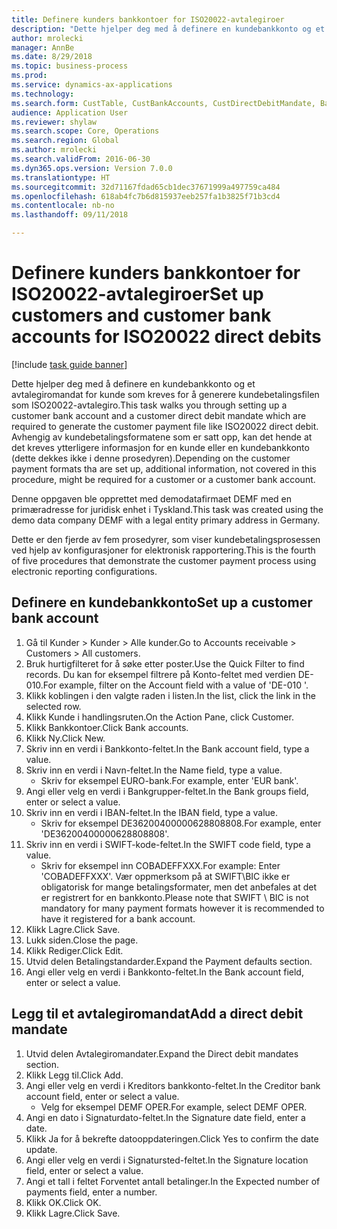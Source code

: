 ```yaml
--- 
title: Definere kunders bankkontoer for ISO20022-avtalegiroer
description: "Dette hjelper deg med å definere en kundebankkonto og et avtalegiromandat for kunde som kreves for å generere kundebetalingsfilen som ISO20022-avtalegiro."
author: mrolecki
manager: AnnBe
ms.date: 8/29/2018
ms.topic: business-process
ms.prod: 
ms.service: dynamics-ax-applications
ms.technology: 
ms.search.form: CustTable, CustBankAccounts, CustDirectDebitMandate, BankAccountTableLookUp,  LogisticsAddressCityLookup
audience: Application User
ms.reviewer: shylaw
ms.search.scope: Core, Operations
ms.search.region: Global
ms.author: mrolecki
ms.search.validFrom: 2016-06-30
ms.dyn365.ops.version: Version 7.0.0
ms.translationtype: HT
ms.sourcegitcommit: 32d71167fdad65cb1dec37671999a497759ca484
ms.openlocfilehash: 618ab4fc7b6d815937eeb257fa1b3825f71b3cd4
ms.contentlocale: nb-no
ms.lasthandoff: 09/11/2018

---
```

# <a name="set-up-customers-and-customer-bank-accounts-for-iso20022-direct-debits"></a><span data-ttu-id="b644a-103">Definere kunders bankkontoer for ISO20022-avtalegiroer</span><span class="sxs-lookup"><span data-stu-id="b644a-103">Set up customers and customer bank accounts for ISO20022 direct debits</span></span>

[!include [task guide banner](../../includes/task-guide-banner.md)]

<span data-ttu-id="b644a-104">Dette hjelper deg med å definere en kundebankkonto og et avtalegiromandat for kunde som kreves for å generere kundebetalingsfilen som ISO20022-avtalegiro.</span><span class="sxs-lookup"><span data-stu-id="b644a-104">This task walks you through setting up a customer bank account and a customer direct debit mandate which are required to generate the customer payment file like ISO20022 direct debit.</span></span> <span data-ttu-id="b644a-105">Avhengig av kundebetalingsformatene som er satt opp, kan det hende at det kreves ytterligere informasjon for en kunde eller en kundebankkonto (dette dekkes ikke i denne prosedyren).</span><span class="sxs-lookup"><span data-stu-id="b644a-105">Depending on the customer payment formats tha are set up, additional information, not covered in this procedure, might be required for a customer or a customer bank account.</span></span> 

<span data-ttu-id="b644a-106">Denne oppgaven ble opprettet med demodatafirmaet DEMF med en primæradresse for juridisk enhet i Tyskland.</span><span class="sxs-lookup"><span data-stu-id="b644a-106">This task was created using the demo data company DEMF with a legal entity primary address in Germany.</span></span>



<span data-ttu-id="b644a-107">Dette er den fjerde av fem prosedyrer, som viser kundebetalingsprosessen ved hjelp av konfigurasjoner for elektronisk rapportering.</span><span class="sxs-lookup"><span data-stu-id="b644a-107">This is the fourth of five procedures that demonstrate the customer payment process using electronic reporting configurations.</span></span>


## <a name="set-up-a-customer-bank-account"></a><span data-ttu-id="b644a-108">Definere en kundebankkonto</span><span class="sxs-lookup"><span data-stu-id="b644a-108">Set up a customer bank account</span></span>
1. <span data-ttu-id="b644a-109">Gå til Kunder > Kunder > Alle kunder.</span><span class="sxs-lookup"><span data-stu-id="b644a-109">Go to Accounts receivable > Customers > All customers.</span></span>
2. <span data-ttu-id="b644a-110">Bruk hurtigfilteret for å søke etter poster.</span><span class="sxs-lookup"><span data-stu-id="b644a-110">Use the Quick Filter to find records.</span></span> <span data-ttu-id="b644a-111">Du kan for eksempel filtrere på Konto-feltet med verdien DE-010.</span><span class="sxs-lookup"><span data-stu-id="b644a-111">For example, filter on the Account field with a value of 'DE-010 '.</span></span>
3. <span data-ttu-id="b644a-112">Klikk koblingen i den valgte raden i listen.</span><span class="sxs-lookup"><span data-stu-id="b644a-112">In the list, click the link in the selected row.</span></span>
4. <span data-ttu-id="b644a-113">Klikk Kunde i handlingsruten.</span><span class="sxs-lookup"><span data-stu-id="b644a-113">On the Action Pane, click Customer.</span></span>
5. <span data-ttu-id="b644a-114">Klikk Bankkontoer.</span><span class="sxs-lookup"><span data-stu-id="b644a-114">Click Bank accounts.</span></span>
6. <span data-ttu-id="b644a-115">Klikk Ny.</span><span class="sxs-lookup"><span data-stu-id="b644a-115">Click New.</span></span>
7. <span data-ttu-id="b644a-116">Skriv inn en verdi i Bankkonto-feltet.</span><span class="sxs-lookup"><span data-stu-id="b644a-116">In the Bank account field, type a value.</span></span>
8. <span data-ttu-id="b644a-117">Skriv inn en verdi i Navn-feltet.</span><span class="sxs-lookup"><span data-stu-id="b644a-117">In the Name field, type a value.</span></span>
    * <span data-ttu-id="b644a-118">Skriv for eksempel EURO-bank.</span><span class="sxs-lookup"><span data-stu-id="b644a-118">For example, enter 'EUR bank'.</span></span>  
9. <span data-ttu-id="b644a-119">Angi eller velg en verdi i Bankgrupper-feltet.</span><span class="sxs-lookup"><span data-stu-id="b644a-119">In the Bank groups field, enter or select a value.</span></span>
10. <span data-ttu-id="b644a-120">Skriv inn en verdi i IBAN-feltet.</span><span class="sxs-lookup"><span data-stu-id="b644a-120">In the IBAN field, type a value.</span></span>
    * <span data-ttu-id="b644a-121">Skriv for eksempel DE36200400000628808808.</span><span class="sxs-lookup"><span data-stu-id="b644a-121">For example, enter 'DE36200400000628808808'.</span></span>  
11. <span data-ttu-id="b644a-122">Skriv inn en verdi i SWIFT-kode-feltet.</span><span class="sxs-lookup"><span data-stu-id="b644a-122">In the SWIFT code field, type a value.</span></span>
    * <span data-ttu-id="b644a-123">Skriv for eksempel inn COBADEFFXXX.</span><span class="sxs-lookup"><span data-stu-id="b644a-123">For example: Enter 'COBADEFFXXX'.</span></span>  <span data-ttu-id="b644a-124">Vær oppmerksom på at SWIFT\BIC ikke er obligatorisk for mange betalingsformater, men det anbefales at det er registrert for en bankkonto.</span><span class="sxs-lookup"><span data-stu-id="b644a-124">Please note that SWIFT \ BIC is not mandatory for many payment formats however it is recommended to have it registered for a bank account.</span></span>  
12. <span data-ttu-id="b644a-125">Klikk Lagre.</span><span class="sxs-lookup"><span data-stu-id="b644a-125">Click Save.</span></span>
13. <span data-ttu-id="b644a-126">Lukk siden.</span><span class="sxs-lookup"><span data-stu-id="b644a-126">Close the page.</span></span>
14. <span data-ttu-id="b644a-127">Klikk Rediger.</span><span class="sxs-lookup"><span data-stu-id="b644a-127">Click Edit.</span></span>
15. <span data-ttu-id="b644a-128">Utvid delen Betalingstandarder.</span><span class="sxs-lookup"><span data-stu-id="b644a-128">Expand the Payment defaults section.</span></span>
16. <span data-ttu-id="b644a-129">Angi eller velg en verdi i Bankkonto-feltet.</span><span class="sxs-lookup"><span data-stu-id="b644a-129">In the Bank account field, enter or select a value.</span></span>

## <a name="add-a-direct-debit-mandate"></a><span data-ttu-id="b644a-130">Legg til et avtalegiromandat</span><span class="sxs-lookup"><span data-stu-id="b644a-130">Add a direct debit mandate</span></span>
1. <span data-ttu-id="b644a-131">Utvid delen Avtalegiromandater.</span><span class="sxs-lookup"><span data-stu-id="b644a-131">Expand the Direct debit mandates section.</span></span>
2. <span data-ttu-id="b644a-132">Klikk Legg til.</span><span class="sxs-lookup"><span data-stu-id="b644a-132">Click Add.</span></span>
3. <span data-ttu-id="b644a-133">Angi eller velg en verdi i Kreditors bankkonto-feltet.</span><span class="sxs-lookup"><span data-stu-id="b644a-133">In the Creditor bank account field, enter or select a value.</span></span>
    * <span data-ttu-id="b644a-134">Velg for eksempel DEMF OPER.</span><span class="sxs-lookup"><span data-stu-id="b644a-134">For example, select DEMF OPER.</span></span>  
4. <span data-ttu-id="b644a-135">Angi en dato i Signaturdato-feltet.</span><span class="sxs-lookup"><span data-stu-id="b644a-135">In the Signature date field, enter a date.</span></span>
5. <span data-ttu-id="b644a-136">Klikk Ja for å bekrefte datooppdateringen.</span><span class="sxs-lookup"><span data-stu-id="b644a-136">Click Yes to confirm the date update.</span></span>
6. <span data-ttu-id="b644a-137">Angi eller velg en verdi i Signatursted-feltet.</span><span class="sxs-lookup"><span data-stu-id="b644a-137">In the Signature location field, enter or select a value.</span></span>
7. <span data-ttu-id="b644a-138">Angi et tall i feltet Forventet antall betalinger.</span><span class="sxs-lookup"><span data-stu-id="b644a-138">In the Expected number of payments field, enter a number.</span></span>
8. <span data-ttu-id="b644a-139">Klikk OK.</span><span class="sxs-lookup"><span data-stu-id="b644a-139">Click OK.</span></span>
9. <span data-ttu-id="b644a-140">Klikk Lagre.</span><span class="sxs-lookup"><span data-stu-id="b644a-140">Click Save.</span></span>


